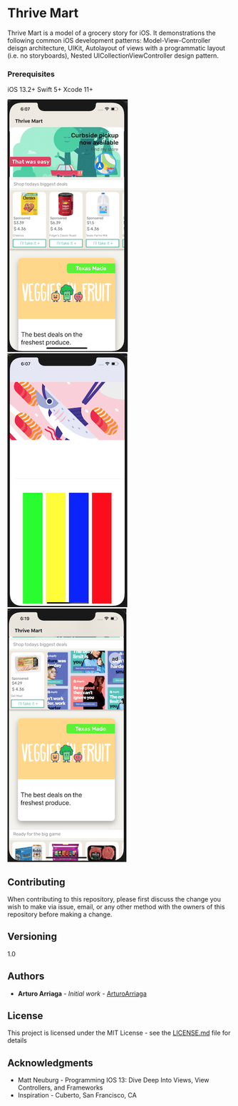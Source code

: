 # Thrive Mart

Thrive Mart is a model of a grocery story for iOS. It demonstrations the following common iOS development patterns: Model-View-Controller deisgn architecture, UIKit, Autolayout of views with a programmatic layout (i.e. no storyboards), Nested UICollectionViewController design pattern. 


### Prerequisites

iOS 13.2+
Swift 5+
Xcode 11+

![](ThriveMart.ArriagaDemo/ScreenShots/ThriveMart1.png)
![](ThriveMart.ArriagaDemo/ScreenShots/ThriveMart2.png)
![](ThriveMart.ArriagaDemo/ScreenShots/ThriveMart3.png)


## Contributing

When contributing to this repository, please first discuss the change you wish to make via issue, email, or any other method with the owners of this repository before making a change.


## Versioning

1.0

## Authors

* **Arturo Arriaga** - *Initial work* - [ArturoArriaga](https://github.com/ArturoArriaga)


## License

This project is licensed under the MIT License - see the [LICENSE.md](LICENSE.md) file for details

## Acknowledgments

* Matt Neuburg - Programming IOS 13: Dive Deep Into Views, View Controllers, and Frameworks
* Inspiration - Cuberto, San Francisco, CA


